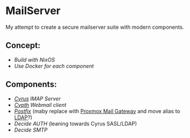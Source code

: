 # MailServer
My attempt to create a secure mailserver suite with modern components.


## **Concept:**

- *Build with NixOS*
- *Use Docker for each component*

## **Components:**

- *[Cyrus](https://www.cyrusimap.org/) IMAP Server*
- *[Cypth](https://cypht.org/) Webmail client*
- *[Postfix](https://www.postfix.org/)* (maby replace with [Proxmox Mail Gateway](https://www.proxmox.com/en/proxmox-mail-gateway) and move alias to [LDAP](http://www.linux-admins.net/2010/09/routing-and-alias-management-with.html)?)
- *Decide AUTH* (leaning towards Cyrus SASL/LDAP)
- *Decide SMTP*
